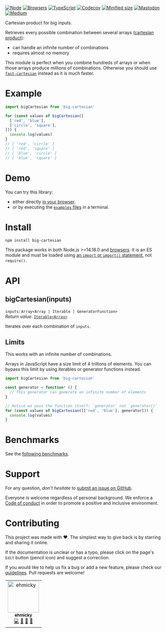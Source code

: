 [![Node](https://img.shields.io/badge/-Node.js-808080?logo=node.js&colorA=404040&logoColor=66cc33)](https://www.npmjs.com/package/big-cartesian)
[![Browsers](https://img.shields.io/badge/-Browsers-808080?logo=firefox&colorA=404040)](https://unpkg.com/big-cartesian?module)
[![TypeScript](https://img.shields.io/badge/-Typed-808080?logo=typescript&colorA=404040&logoColor=0096ff)](/src/main.d.ts)
[![Codecov](https://img.shields.io/badge/-Tested%20100%25-808080?logo=codecov&colorA=404040)](https://codecov.io/gh/ehmicky/big-cartesian)
[![Minified size](https://img.shields.io/bundlephobia/minzip/big-cartesian?label&colorA=404040&colorB=808080&logo=webpack)](https://bundlephobia.com/package/big-cartesian)
[![Mastodon](https://img.shields.io/badge/-Mastodon-808080.svg?logo=mastodon&colorA=404040&logoColor=9590F9)](https://fosstodon.org/@ehmicky)
[![Medium](https://img.shields.io/badge/-Medium-808080.svg?logo=medium&colorA=404040)](https://medium.com/@ehmicky)

Cartesian product for big inputs.

Retrieves every possible combination between several arrays
([cartesian product](https://en.wikipedia.org/wiki/Cartesian_product)):

- can handle an infinite number of combinations
- requires almost no memory

This module is perfect when you combine hundreds of arrays or when those arrays
produce millions of combinations. Otherwise you should use
[`fast-cartesian`](https://github.com/ehmicky/fast-cartesian) instead as it is
much faster.

# Example

<!-- eslint-disable fp/no-loops -->

```js
import bigCartesian from 'big-cartesian'

for (const values of bigCartesian([
  ['red', 'blue'],
  ['circle', 'square'],
])) {
  console.log(values)
}
// [ 'red', 'circle' ]
// [ 'red', 'square' ]
// [ 'blue', 'circle' ]
// [ 'blue', 'square' ]
```

# Demo

You can try this library:

- either directly [in your browser](https://repl.it/@ehmicky/big-cartesian).
- or by executing the [`examples` files](examples/README.md) in a terminal.

# Install

```
npm install big-cartesian
```

This package works in both Node.js >=14.18.0 and
[browsers](https://raw.githubusercontent.com/ehmicky/dev-tasks/main/src/tasks/build/browserslist).
It is an ES module and must be loaded using
[an `import` or `import()` statement](https://gist.github.com/sindresorhus/a39789f98801d908bbc7ff3ecc99d99c),
not `require()`.

# API

## bigCartesian(inputs)

`inputs`: `Array<Array | Iterable | GeneratorFunction>`\
_Return value_: [`Iterable<Array>`](https://developer.mozilla.org/en-US/docs/Web/JavaScript/Reference/Iteration_protocols)

Iterates over each combination of `inputs`.

## Limits

This works with an infinite number of combinations.

Arrays in JavaScript have a size limit of 4 trillions of elements. You can
bypass this limit by using iterables or generator functions instead.

<!-- eslint-disable fp/no-loops -->

```js
import bigCartesian from 'big-cartesian'

const generator = function* () {
  // This generator can generate an infinite number of elements
}

// Notice we pass the function itself: `generator` not `generator()`
for (const values of bigCartesian([['red', 'blue'], generator])) {
  console.log(values)
}
```

# Benchmarks

See the
[following benchmarks](https://github.com/ehmicky/fast-cartesian#benchmarks).

# Support

For any question, _don't hesitate_ to [submit an issue on GitHub](../../issues).

Everyone is welcome regardless of personal background. We enforce a
[Code of conduct](CODE_OF_CONDUCT.md) in order to promote a positive and
inclusive environment.

# Contributing

This project was made with ❤️. The simplest way to give back is by starring and
sharing it online.

If the documentation is unclear or has a typo, please click on the page's `Edit`
button (pencil icon) and suggest a correction.

If you would like to help us fix a bug or add a new feature, please check our
[guidelines](CONTRIBUTING.md). Pull requests are welcome!

<!-- Thanks go to our wonderful contributors: -->

<!-- ALL-CONTRIBUTORS-LIST:START -->
<!-- prettier-ignore -->
<table><tr><td align="center"><a href="https://fosstodon.org/@ehmicky"><img src="https://avatars2.githubusercontent.com/u/8136211?v=4" width="100px;" alt="ehmicky"/><br /><sub><b>ehmicky</b></sub></a><br /><a href="https://github.com/ehmicky/big-cartesian/commits?author=ehmicky" title="Code">💻</a> <a href="#design-ehmicky" title="Design">🎨</a> <a href="#ideas-ehmicky" title="Ideas, Planning, & Feedback">🤔</a> <a href="https://github.com/ehmicky/big-cartesian/commits?author=ehmicky" title="Documentation">📖</a></td></tr></table>

<!-- ALL-CONTRIBUTORS-LIST:END -->
